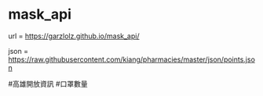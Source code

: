 # mask_api
url = https://garzlolz.github.io/mask_api/

json = https://raw.githubusercontent.com/kiang/pharmacies/master/json/points.json

#高雄開放資訊 
#口罩數量

